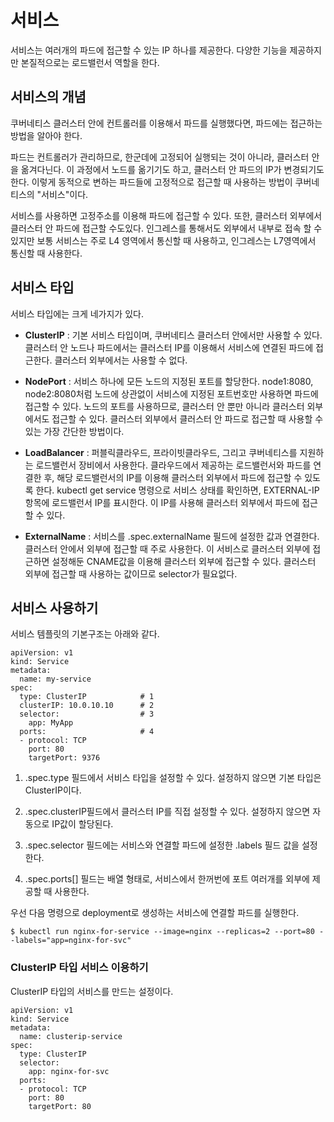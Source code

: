 # 서비스
서비스는 여러개의 파드에 접근할 수 있는 IP 하나를 제공한다. 다양한 기능을 제공하지만 본질적으로는 로드밸런서 역할을 한다. 

## 서비스의 개념
쿠버네티스 클러스터 안에 컨트롤러를 이용해서 파드를 실행했다면, 파드에는 접근하는 방법을 알아야 한다.  
  
파드는 컨트롤러가 관리하므로, 한군데에 고정되어 실행되는 것이 아니라, 클러스터 안을 옮겨다닌다. 이 과정에서 노드를 옮기기도 하고, 클러스터 안
파드의 IP가 변경되기도 한다. 이렇게 동적으로 변하는 파드들에 고정적으로 접근할 때 사용하는 방법이 쿠버네티스의 "서비스"이다.  

서비스를 사용하면 고정주소를 이용해 파드에 접근할 수 있다. 또한, 클러스터 외부에서 클러스터 안 파드에 접근할 수도있다. 인그레스를 통해서도 외부에서 내부로 접속 할 수 있지만 보통 서비스는 주로 L4 영역에서 통신할 때 사용하고, 인그레스는 L7영역에서 통신할 때 사용한다.  

## 서비스 타입
서비스 타입에는 크게 네가지가 있다.

* **ClusterIP** : 기본 서비스 타입이며, 쿠버네티스 클러스터 안에서만 사용할 수 있다. 클러스터 안 노드나 파드에서는 클러스터 IP를 이용해서 서비스에 연결된 파드에 접근한다. 클러스터 외부에서는 사용할 수 없다.  

* **NodePort** : 서비스 하나에 모든 노드의 지정된 포트를 할당한다. node1:8080, node2:8080처럼 노드에 상관없이 서비스에 지정된 포트번호만 사용하면 파드에 접근할 수 있다. 노드의 포트를 사용하므로, 클러스터 안 뿐만 아니라 클러스터 외부에서도 접근할 수 있다. 클러스터 외부에서 클러스터 안 파드로 접근할 때 사용할 수 있는 가장 간단한 방법이다.  

* **LoadBalancer** : 퍼블릭클라우드, 프라이빗클라우드, 그리고 쿠버네티스를 지원하는 로드밸런서 장비에서 사용한다. 클라우드에서 제공하는 로드밸런서와 파드를 연결한 후, 해당 로드밸런서의 IP를 이용해 클러스터 외부에서 파드에 접근할 수 있도록 한다. kubectl get service 명령으로 서비스 상태를 확인하면, EXTERNAL-IP 항목에 로드밸런서 IP를 표시한다. 이 IP를 사용해 클러스터 외부에서 파드에 접근할 수 있다.  

* **ExternalName** : 서비스를 .spec.externalName 필드에 설정한 값과 연결한다. 클러스터 안에서 외부에 접근할 때 주로 사용한다. 이 서비스로 클러스터 외부에 접근하면 설정해둔 CNAME값을 이용해 클러스터 외부에 접근할 수 있다. 클러스터 외부에 접근할 때 사용하는 값이므로 selector가 필요없다.  

## 서비스 사용하기
서비스 템플릿의 기본구조는 아래와 같다.  
~~~
apiVersion: v1
kind: Service
metadata:
  name: my-service
spec:
  type: ClusterIP            # 1
  clusterIP: 10.0.10.10      # 2
  selector:                  # 3
    app: MyApp
  ports:                     # 4
  - protocol: TCP
    port: 80
    targetPort: 9376
~~~

1. .spec.type 필드에서 서비스 타입을 설정할 수 있다. 설정하지 않으면 기본 타입은 ClusterIP이다.  

2. .spec.clusterIP필드에서 클러스터 IP를 직접 설정할 수 있다. 설정하지 않으면 자동으로 IP값이 할당된다.  

3. .spec.selector 필드에는 서비스와 연결할 파드에 설정한 .labels 필드 값을 설정한다.  

4. .spec.ports[] 필드는 배열 형태로, 서비스에서 한꺼번에 포트 여러개를 외부에 제공할 때 사용한다.  

  
  
우선 다음 명령으로 deployment로 생성하는 서비스에 연결할 파드를 실행한다. 
~~~
$ kubectl run nginx-for-service --image=nginx --replicas=2 --port=80 --labels="app=nginx-for-svc"
~~~
  

### ClusterIP 타입 서비스 이용하기
ClusterIP 타입의 서비스를 만드는 설정이다.  
~~~
apiVersion: v1
kind: Service
metadata:
  name: clusterip-service
spec:
  type: ClusterIP
  selector:
    app: nginx-for-svc
  ports:
  - protocol: TCP
    port: 80
    targetPort: 80
~~~















